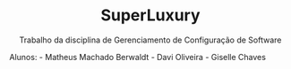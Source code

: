 <h1 align="center">SuperLuxury</h1>
<p align="center">Trabalho da disciplina de Gerenciamento de Configuração de Software</p>
Alunos:
- Matheus Machado Berwaldt
- Davi Oliveira 
- Giselle Chaves
